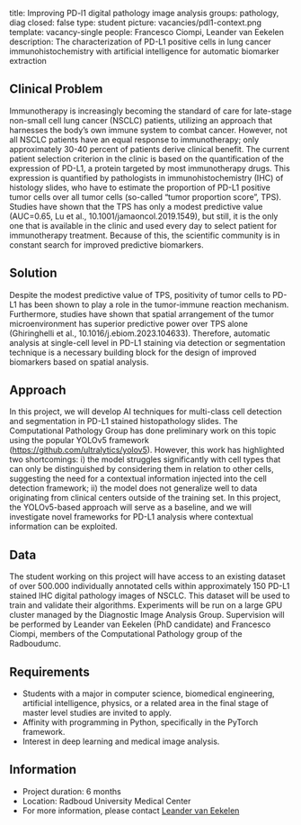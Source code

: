 title: Improving PD-l1 digital pathology image analysis
groups: pathology, diag
closed: false
type: student
picture: vacancies/pdl1-context.png
template: vacancy-single
people: Francesco Ciompi, Leander van Eekelen
description: The characterization of PD-L1 positive cells in lung cancer immunohistochemistry with artificial intelligence for automatic biomarker extraction

## Clinical Problem
Immunotherapy is increasingly becoming the standard of care for late-stage non-small cell lung cancer (NSCLC) patients, utilizing an approach that harnesses the body’s own immune system to combat cancer. However, not all NSCLC patients have an equal response to immunotherapy; only approximately 30-40 percent of patients derive clinical benefit. The current patient selection criterion in the clinic is based on the quantification of the expression of PD-L1, a protein targeted by most immunotherapy drugs. This expression is quantified by pathologists in immunohistochemistry (IHC) of histology slides, who have to estimate the proportion of PD-L1 positive tumor cells over all tumor cells (so-called “tumor proportion score”, TPS). Studies have shown that the TPS has only a modest predictive value (AUC=0.65, Lu et al., 10.1001/jamaoncol.2019.1549), but still, it is the only one that is available in the clinic and used every day to select patient for immunotherapy treatment. Because of this, the scientific community is in constant search for improved predictive biomarkers. 

## Solution
Despite the modest predictive value of TPS, positivity of tumor cells to PD-L1 has been shown to play a role in the tumor-immune reaction mechanism. Furthermore, studies have shown that spatial arrangement of the tumor microenvironment has superior predictive power over TPS alone (Ghiringhelli et al., 10.1016/j.ebiom.2023.104633). Therefore, automatic analysis at single-cell level in PD-L1 staining via detection or segmentation technique is a necessary building block for the design of improved biomarkers based on spatial analysis. 

## Approach
In this project, we will develop AI techniques for multi-class cell detection and segmentation in PD-L1 stained histopathology slides. The Computational Pathology Group has done preliminary work on this topic using the popular YOLOv5 framework (https://github.com/ultralytics/yolov5). However, this work has highlighted two shortcomings: i) the model struggles significantly with cell types that can only be distinguished by considering them in relation to other cells, suggesting the need for a contextual information injected into the cell detection framework; ii) the model does not generalize well to data originating from clinical centers outside of the training set. In this project, the YOLOv5-based approach will serve as a baseline, and we will investigate novel frameworks for PD-L1 analysis where contextual information can be exploited.  

## Data
The student working on this project will have access to an existing dataset of over 500.000 individually annotated cells within approximately 150 PD-L1 stained IHC digital pathology images of NSCLC. This dataset will be used to train and validate their algorithms. Experiments will be run on a large GPU cluster managed by the Diagnostic Image Analysis Group. Supervision will be performed by Leander van Eekelen (PhD candidate) and Francesco Ciompi, members of the Computational Pathology group of the Radboudumc.


## Requirements
-	Students with a major in computer science, biomedical engineering, artificial intelligence, physics, or a related area in the final stage of master level studies are invited to apply.
-	Affinity with programming in Python, specifically in the PyTorch framework.
-	Interest in deep learning and medical image analysis.

## Information
-	Project duration: 6 months
-	Location: Radboud University Medical Center
-	For more information, please contact [Leander van Eekelen](mailto:leander.vaneekelen@radboudumc.nl)
